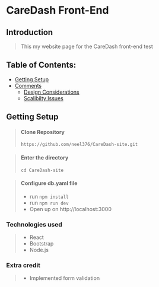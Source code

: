 # CareDash Front-End

## Introduction

> This my website page for the CareDash front-end test

## Table of Contents:
* [Getting Setup](#setup)
* [Comments](#Comments) <br />
	* [Design Considerations](#design-considerations)
    * [Scalibilty Issues](#scalability-issues)

<a name="setup" />

## Getting Setup

> #### Clone Repository
>  ```https://github.com/neel376/CareDash-site.git```

> #### Enter the directory
>  ```cd CareDash-site```


> #### Configure db.yaml file
> 	* run ```npm install```
> 	* run ```npm run dev``` <br/>
> 	* Open up on http://localhost:3000 <br/>






<a name="Comments" />



### Technologies used
>	* React<br />
>   * Bootstrap <br />
>   * Node.js <br />

### Extra credit
>	* Implemented form validation <br />





